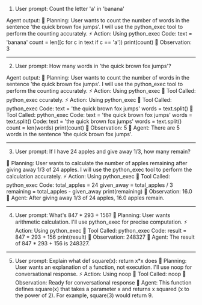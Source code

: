 1. User prompt:
Count the letter 'a' in 'banana'

Agent output:
🧠 Planning: User wants to count the number of words in the sentence 'the quick brown fox jumps'. I will use the python_exec tool to perform the counting accurately.
⚡ Action: Using python_exec
Code: text = 'banana'
count = len([c for c in text if c == 'a'])
print(count)
👀 Observation: 3
______________________________________________________________________________________________________________________________


2. User prompt:
How many words in 'the quick brown fox jumps'?

Agent output:
🧠 Planning: User wants to count the number of words in the sentence 'the quick brown fox jumps'. I will use the python_exec tool to perform the counting accurately.
⚡ Action: Using python_exec
🔨 Tool Called: python_exec
ccurately.
⚡ Action: Using python_exec
🔨 Tool Called: python_exec
Code: text = 'the quick brown fox jumps'
words = text.split()
🔨 Tool Called: python_exec
Code: text = 'the quick brown fox jumps'
words = text.split()
Code: text = 'the quick brown fox jumps'
words = text.split()
count = len(words)
print(count)
👀 Observation: 5
🤖 Agent: There are 5 words in the sentence 'the quick brown fox jumps'.
______________________________________________________________________________________________________________________________


3. User prompt:
If I have 24 apples and give away 1/3, how many remain?

🧠 Planning: User wants to calculate the number of apples remaining after giving away 1/3 of 24 apples. I will use the python_exec tool to perform the calculation accurately.
⚡ Action: Using python_exec
🔨 Tool Called: python_exec
Code: total_apples = 24
given_away = total_apples / 3
remaining = total_apples - given_away
print(remaining)
👀 Observation: 16.0
🤖 Agent: After giving away 1/3 of 24 apples, 16.0 apples remain.
______________________________________________________________________________________________________________________________


4. User prompt:
What's 847 * 293 + 156?
🧠 Planning: User wants arithmetic calculation. I'll use python_exec for precise computation.
⚡ Action: Using python_exec
🔨 Tool Called: python_exec
Code: result = 847 * 293 + 156
print(result)
👀 Observation: 248327
🤖 Agent: The result of 847 * 293 + 156 is 248327.
______________________________________________________________________________________________________________________________


5. User prompt:
Explain what def square(x): return x*x does
🧠 Planning: User wants an explanation of a function, not execution. I'll use noop for conversational response.
⚡ Action: Using noop
🔨 Tool Called: noop
👀 Observation: Ready for conversational response
🤖 Agent: This function defines square(x) that takes a parameter x and returns x squared (x to the power of 2). For example, square(3) would return 9. 